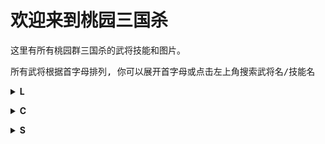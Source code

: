 # 欢迎来到桃园三国杀

这里有所有桃园群三国杀的武将技能和图片。

<pre>所有武将根据首字母排列, 你可以展开首字母或点击左上角搜索武将名/技能名</pre>

<details>
    <summary>
        <strong>L</strong>
    </summary>
    <a href=pages/#/刘备.md>刘备</a>
</details>

<p></p>
<p></p>

<details>
    <summary>
        <strong>C</strong>
    </summary>
    <a href=pages/#/曹操.md>曹操</a>
</details>

<p></p>
<p></p>

<details>
    <summary>
        <strong>S</strong>
    </summary>
    <a href=pages/#/孙权.md>孙权</a>
</details>
